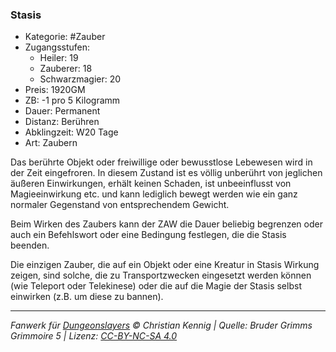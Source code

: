 ### Stasis

- Kategorie: #Zauber
- Zugangsstufen:
  - Heiler: 19
  - Zauberer: 18
  - Schwarzmagier: 20
- Preis: 1920GM
- ZB: -1 pro 5 Kilogramm
- Dauer: Permanent
- Distanz: Berühren
- Abklingzeit: W20 Tage
- Art: Zaubern

Das berührte Objekt oder freiwillige oder bewusstlose Lebewesen wird in der Zeit eingefroren. In diesem Zustand ist es völlig unberührt von jeglichen äußeren Einwirkungen, erhält keinen Schaden, ist unbeeinflusst von Magieeinwirkung etc. und kann lediglich bewegt werden wie ein ganz normaler Gegenstand von entsprechendem Gewicht.

Beim Wirken des Zaubers kann der ZAW die Dauer beliebig begrenzen oder auch ein Befehlswort oder eine Bedingung festlegen, die die Stasis beenden.

Die einzigen Zauber, die auf ein Objekt oder eine Kreatur in Stasis Wirkung zeigen, sind solche, die zu Transportzwecken eingesetzt werden können (wie Teleport oder Telekinese) oder die auf die Magie der Stasis selbst einwirken (z.B. um diese zu bannen).

---

_Fanwerk für [Dungeonslayers](https://www.dungeonslayers.net/) © Christian Kennig | Quelle: Bruder Grimms Grimmoire 5 | Lizenz: [CC-BY-NC-SA 4.0](https://creativecommons.org/licenses/by-nc-sa/4.0/deed.de)_
